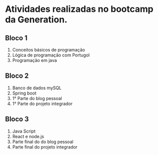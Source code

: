 
<h1 > Atividades realizadas no bootcamp da Generation.</h1>

<h2>Bloco 1</h2>
<ol>
  <li>Conceitos básicos de programação</li>
  <li>Lógica de programação com Portugol</li>
  <li>Programação em java</li>
</ol>

<h2>Bloco 2</h2>
<ol>
  <li>Banco de dados mySQL</li>
  <li>Spring boot</li>
  <li>1° Parte do blog pessoal</li>
  <li>1° Parte do projeto integrador</li>
</ol>

<h2>Bloco 3</h2>
<ol>
  <li>Java Script</li>
  <li>React e node.js</li>
  <li>Parte final do do blog pessoal</li>
  <li>Parte final do projeto integrador</li>
</ol>
